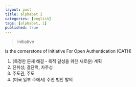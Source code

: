 ```yaml
---
layout: post
title: alphabet i
categories: [english]
tags: [alphabet, i]
published: true
---
```


> Initiative

is the cornerstone of Initiative For Open Authentication (OATH)
1) (특정한 문제 해결・목적 달성을 위한 새로운) 계획
2) 진취성; 결단력, 자주성 
3) 주도권, 주도 
4) (미국 일부 주에서) 주민 법안 발의



